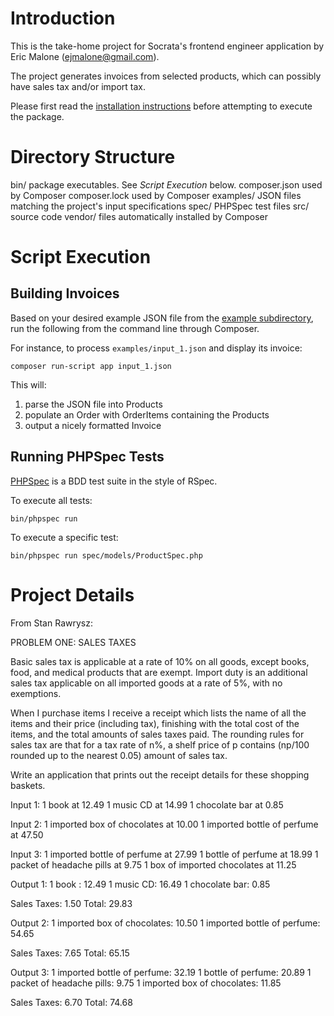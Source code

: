 # Introduction

This is the take-home project for Socrata's frontend engineer application 
by Eric Malone (ejmalone@gmail.com).

The project generates invoices from selected products, which can possibly
have sales tax and/or import tax.

Please first read the [installation instructions](INSTALL.md) before
attempting to execute the package.


# Directory Structure

bin/            package executables. See *Script Execution* below.
composer.json   used by Composer
composer.lock   used by Composer
examples/       JSON files matching the project's input specifications
spec/           PHPSpec test files
src/            source code
vendor/         files automatically installed by Composer


# Script Execution

## Building Invoices

Based on your desired example JSON file from the [example subdirectory](examples/), 
run the following from the command line through Composer.  

For instance, to process `examples/input_1.json` and display its invoice:

`composer run-script app input_1.json`

This will:

1. parse the JSON file into Products
2. populate an Order with OrderItems containing the Products
3. output a nicely formatted Invoice


## Running PHPSpec Tests

[PHPSpec](http://www.phpspec.net/) is a BDD test suite in the style of RSpec. 

To execute all tests:

`bin/phpspec run`


To execute a specific test:

`bin/phpspec run spec/models/ProductSpec.php`


# Project Details

From Stan Rawrysz:

PROBLEM ONE: SALES TAXES

Basic sales tax is applicable at a rate of 10% on all goods, except books, food, and medical products that are exempt. Import duty is an additional sales tax applicable on all imported goods at a rate of 5%, with no exemptions.

When I purchase items I receive a receipt which lists the name of all the items and their price (including tax), finishing with the total cost of the items, and the total amounts of sales taxes paid. The rounding rules for sales tax are that for a tax rate of n%, a shelf price of p contains (np/100 rounded up to the nearest 0.05) amount of sales tax.

Write an application that prints out the receipt details for these shopping baskets.

Input 1:
1 book at 12.49
1 music CD at 14.99
1 chocolate bar at 0.85

Input 2:
1 imported box of chocolates at 10.00
1 imported bottle of perfume at 47.50

Input 3:
1 imported bottle of perfume at 27.99
1 bottle of perfume at 18.99
1 packet of headache pills at 9.75
1 box of imported chocolates at 11.25

Output 1:
1 book : 12.49
1 music CD: 16.49
1 chocolate bar: 0.85

Sales Taxes: 1.50
Total: 29.83

Output 2:
1 imported box of chocolates: 10.50
1 imported bottle of perfume: 54.65

Sales Taxes: 7.65
Total: 65.15

Output 3:
1 imported bottle of perfume: 32.19
1 bottle of perfume: 20.89
1 packet of headache pills: 9.75
1 imported box of chocolates: 11.85

Sales Taxes: 6.70
Total: 74.68
